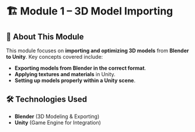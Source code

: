 # 🏗️ Module 1 – 3D Model Importing  

## 📜 About This Module  
This module focuses on **importing and optimizing 3D models** from **Blender to Unity**. Key concepts covered include:  
- **Exporting models from Blender in the correct format**.  
- **Applying textures and materials** in Unity.  
- **Setting up models properly within a Unity scene**.  

## 🛠️ Technologies Used  
- **Blender** (3D Modeling & Exporting)  
- **Unity** (Game Engine for Integration)  
